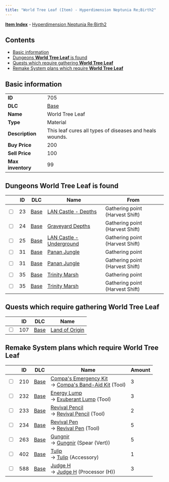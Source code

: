 ```yaml
---
title: "World Tree Leaf (Item) - Hyperdimension Neptunia Re;Birth2"
---
```


[**Item Index**](/neptunia/rb2/item/index.html) - [Hyperdimension Neptunia Re;Birth2](/neptunia/rb2)

## Contents

- [Basic information](#basic-information)
- [Dungeons **World Tree Leaf** is found](#dungeons-world-tree-leaf-is-found)
- [Quests which require gathering **World Tree Leaf**](#quests-which-require-gathering-world-tree-leaf)
- [Remake System plans which require **World Tree Leaf**](#remake-system-plans-which-require-world-tree-leaf)

## Basic information

|   |   |
| -- | -- |
| **ID** | 705 |
| **DLC** | [Base](/neptunia/rb2/dlc/0-base.html) |
| **Name** | World Tree Leaf |
| **Type** | Material |
| **Description** | This leaf cures all types of diseases and heals wounds. |
| **Buy Price** | 200 |
| **Sell Price** | 100 |
| **Max inventory** | 99 |

## Dungeons **World Tree Leaf** is found

|    | ID | DLC | Name | From |
| -- | -- | --- | ---- | ---- |
| <input type="checkbox" id="rb2-dungeon-0-23" class="trackbox" /> | 23 | [Base](/neptunia/rb2/dlc/0-base.html) | [LAN Castle - Depths](/neptunia/rb2/dungeon/0-23-lan-castle-depths.html) | Gathering point (Harvest Shift) |
| <input type="checkbox" id="rb2-dungeon-0-24" class="trackbox" /> | 24 | [Base](/neptunia/rb2/dlc/0-base.html) | [Graveyard Depths](/neptunia/rb2/dungeon/0-24-graveyard-depths.html) | Gathering point (Harvest Shift) |
| <input type="checkbox" id="rb2-dungeon-0-25" class="trackbox" /> | 25 | [Base](/neptunia/rb2/dlc/0-base.html) | [LAN Castle - Underground](/neptunia/rb2/dungeon/0-25-lan-castle-underground.html) | Gathering point (Harvest Shift) |
| <input type="checkbox" id="rb2-dungeon-0-31" class="trackbox" /> | 31 | [Base](/neptunia/rb2/dlc/0-base.html) | [Panan Jungle](/neptunia/rb2/dungeon/0-31-panan-jungle.html) | Gathering point |
| <input type="checkbox" id="rb2-dungeon-0-31" class="trackbox" /> | 31 | [Base](/neptunia/rb2/dlc/0-base.html) | [Panan Jungle](/neptunia/rb2/dungeon/0-31-panan-jungle.html) | Gathering point (Harvest Shift) |
| <input type="checkbox" id="rb2-dungeon-0-35" class="trackbox" /> | 35 | [Base](/neptunia/rb2/dlc/0-base.html) | [Trinity Marsh](/neptunia/rb2/dungeon/0-35-trinity-marsh.html) | Gathering point |
| <input type="checkbox" id="rb2-dungeon-0-35" class="trackbox" /> | 35 | [Base](/neptunia/rb2/dlc/0-base.html) | [Trinity Marsh](/neptunia/rb2/dungeon/0-35-trinity-marsh.html) | Gathering point (Harvest Shift) |

## Quests which require gathering **World Tree Leaf**

|    | ID | DLC | Name |
| -- | -- | --- | ---- |
| <input type="checkbox" id="rb2-quest-0-107" class="trackbox" /> | 107 | [Base](/neptunia/rb2/dlc/0-base.html) | [Land of Origin](/neptunia/rb2/quest/0-107-land-of-origin.html) |

## Remake System plans which require **World Tree Leaf**

|    | ID | DLC | Name | Amount |
| -- | -- | --- | ---- | ------ |
| <input type="checkbox" id="rb2-remake-0-210" class="trackbox" /> | 210 | [Base](/neptunia/rb2/dlc/0-base.html) | [Compa's Emergency Kit](/neptunia/rb2/remake/0-210-compas-emergency-kit.html)<br />→ [Compa's Band-Aid Kit](/neptunia/rb2/item/0-12-compas-band-aid-kit.html) (Tool) | 3 |
| <input type="checkbox" id="rb2-remake-0-232" class="trackbox" /> | 232 | [Base](/neptunia/rb2/dlc/0-base.html) | [Energy Lump](/neptunia/rb2/remake/0-232-energy-lump.html)<br />→ [Exuberant Lump](/neptunia/rb2/item/0-37-exuberant-lump.html) (Tool) | 3 |
| <input type="checkbox" id="rb2-remake-0-233" class="trackbox" /> | 233 | [Base](/neptunia/rb2/dlc/0-base.html) | [Revival Pencil](/neptunia/rb2/remake/0-233-revival-pencil.html)<br />→ [Revival Pencil](/neptunia/rb2/item/0-38-revival-pencil.html) (Tool) | 2 |
| <input type="checkbox" id="rb2-remake-0-234" class="trackbox" /> | 234 | [Base](/neptunia/rb2/dlc/0-base.html) | [Revival Pen](/neptunia/rb2/remake/0-234-revival-pen.html)<br />→ [Revival Pen](/neptunia/rb2/item/0-39-revival-pen.html) (Tool) | 5 |
| <input type="checkbox" id="rb2-remake-0-263" class="trackbox" /> | 263 | [Base](/neptunia/rb2/dlc/0-base.html) | [Gungnir](/neptunia/rb2/remake/0-263-gungnir.html)<br />→ [Gungnir](/neptunia/rb2/item/0-1217-gungnir.html) (Spear (Vert)) | 5 |
| <input type="checkbox" id="rb2-remake-0-402" class="trackbox" /> | 402 | [Base](/neptunia/rb2/dlc/0-base.html) | [Tulip](/neptunia/rb2/remake/0-402-tulip.html)<br />→ [Tulip](/neptunia/rb2/item/0-2319-tulip.html) (Accessory) | 1 |
| <input type="checkbox" id="rb2-remake-0-588" class="trackbox" /> | 588 | [Base](/neptunia/rb2/dlc/0-base.html) | [Judge H](/neptunia/rb2/remake/0-588-judge-h.html)<br />→ [Judge H](/neptunia/rb2/item/0-3375-judge-h.html) (Processor (H)) | 3 |